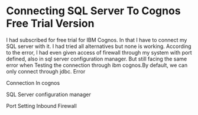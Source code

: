 
# Connecting SQL Server To Cognos Free Trial Version

I had subscribed for free trial for IBM Cognos. In that I have to connect my SQL server with it. I had tried all alternatives but none is working. According to the error, I had even given access of firewall through my system with port defined, also in sql server configuration manager. But still facing the same error when Testing the connection through ibm cognos.By default, we can only connect through jdbc.
Error

Connection In cognos

SQL Server configuration manager

Port Setting Inbound Firewall


        